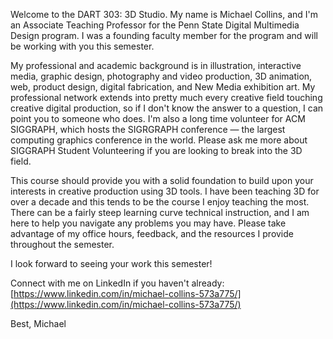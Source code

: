 Welcome to the DART 303: 3D Studio. My name is Michael Collins, and I'm an Associate Teaching Professor for the Penn State Digital Multimedia Design program. I was a founding faculty member for the program and will be working with you this semester.

My professional and academic background is in illustration, interactive media, graphic design, photography and video production, 3D animation, web, product design, digital fabrication, and New Media exhibition art. My professional network extends into pretty much every creative field touching creative digital production, so if I don't know the answer to a question, I can point you to someone who does. I'm also a long time volunteer for ACM SIGGRAPH, which hosts the SIGRGRAPH conference — the largest computing graphics conference in the world. Please ask me more about SIGGRAPH Student Volunteering if you are looking to break into the 3D field. 

This course should provide you with a solid foundation to build upon your interests in creative production using 3D tools. I have been teaching 3D for over a decade and this tends to be the course I enjoy teaching the most. There can be a fairly steep learning curve technical instruction, and I am here to help you navigate any problems you may have. Please take advantage of my office hours, feedback, and the resources I provide throughout the semester.

I look forward to seeing your work this semester! 

Connect with me on LinkedIn if you haven't already: [https://www.linkedin.com/in/michael-collins-573a775/](https://www.linkedin.com/in/michael-collins-573a775/)

Best,
Michael
